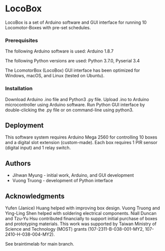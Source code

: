 # LocoBox

LocoBox is a set of Arduino software and GUI interface for running 10 Locomotor-Boxes with pre-set schedules.

### Prerequisites

The following Arduino software is used: Arduino 1.8.7

The following Python versions are used: Python 3.7.0, Pyserial 3.4

The LcomotorBox (LocoBox) GUI interface has been optimized for Windows, macOS, and Linux (tested on Ubuntu).

### Installation

Download Arduino .ino file and Python3 .py file. Upload .ino to Arduino microcontroller using Arduino software.
Run Python GUI interface by double-clicking the .py file or on command-line using python3.

## Deployment

This software system requires Arduino Mega 2560 for controlling 10 boxes and a digital slot extension (custom-made). Each box requires 1 PIR sensor (digital input) and 1 relay switch.

## Authors

* Jihwan Myung - initial work, Arduino, and GUI development
* Vuong Truong - development of Python interface

## Acknowledgments

Yufen (Janice) Huang helped with improving box design. Vuong Truong and Ying-Ling Shen helped with soldering electrical components. Niall Duncan and Tzu-Yu Hsu contributed financially to support initial purchase of boxes and prototyping materials.
This work was supported by Taiwan Ministry of Science and Technology (MOST) grants (107-2311-B-038-001-MY2, 107-2410-H-038-004-MY2).

See braintimelab for main branch.
